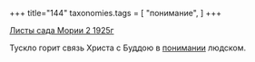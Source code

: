 +++
title="144"
taxonomies.tags = [
 "понимание",
]
+++

[Листы сада Мории 2 1925г](/agni/1925)

Тускло горит связь Христа с Буддою в [понимании](/tags/понимание) людском.   

